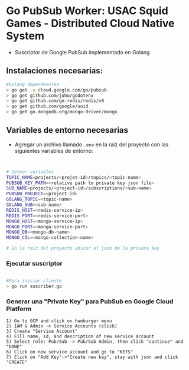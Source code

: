 # Go PubSub Worker: USAC Squid Games - Distributed Cloud Native System

- Suscriptor de Google PubSub implementado en Golang


## Instalaciones necesarias:

```bash
#Golang dependencies
> go get -u cloud.google.com/go/pubsub
> go get github.com/joho/godotenv
> go get github.com/go-redis/redis/v8
> go get github.com/google/uuid
> go get go.mongodb.org/mongo-driver/mongo
```

## Variables de entorno necesarias

- Agregar un archivo llamado `.env` en la raiz del proyecto con las siguientes variables de entorno:

```bash


# Setear variables
TOPIC_NAME=projects/<projet-id>/topics/<topic-name>
PUBSUB_KEY_PATH=<relative path to private key json file>
SUB_NAME=projects/<project-id>/subscriptions/<sub-name>
PUBSUB_PROJECT=<project-id>
GOLANG_TOPIC=<topic-name>
GOLANG_SUB=<sub-name>
REDIS_HOST=<redis-service-ip>
REDIS_PORT=<redis-service-port>
MONGO_HOST=<mongo-service-ip>
MONGO_PORT=<mongo-service-port>
MONGO_DB=<mongo-db-name>
MONGO_COL=<mongo-collection-name>

# En la raiz del proyecto ubicar el json de la private key 

```

### Ejecutar suscriptor

```bash

#Para iniciar cliente
> go run suscriber.go

```

### Generar una "Private Key" para PubSub en Google Cloud Platform

    1) Go to GCP and click on hamburger menu
    2) IAM & Admin -> Service Accounts (click)
    3) Create "Service Account"
    4) Fill name, id, and description of new service account
    5) Select role: Pub/Sub -> Pub/Sub Admin, then click "continue" and "DONE"
    6) Click on new service account and go to "KEYS"
    7) Click on "Add Key"->"Create new key", stay with json and click "CREATE"